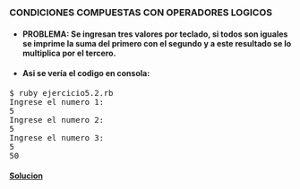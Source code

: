 ### CONDICIONES COMPUESTAS CON OPERADORES LOGICOS

* #### PROBLEMA: Se ingresan tres valores por teclado, si todos son iguales se imprime la suma del primero con el segundo y a este resultado se lo multiplica por el tercero.



* #### Asi se vería el codigo en consola:

<pre>
$ ruby ejercicio5.2.rb
Ingrese el numero 1:
5
Ingrese el numero 2:
5
Ingrese el numero 3:
5
50
</pre>

#### [Solucion][13]
[13]:/Ejercicio5.2/ejercicio5.2.rb